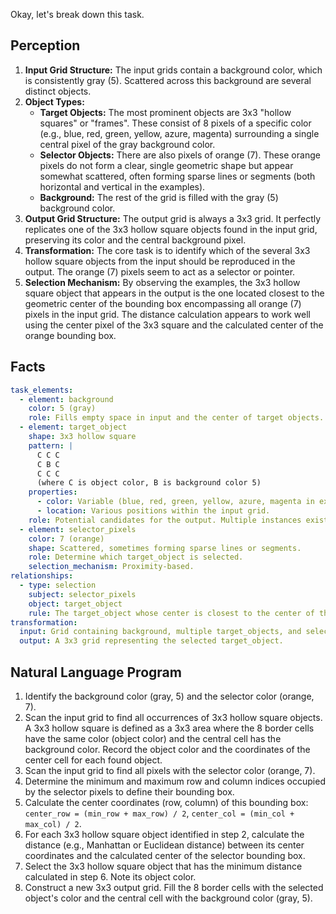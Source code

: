 Okay, let's break down this task.

## Perception

1.  **Input Grid Structure:** The input grids contain a background color, which is consistently gray (5). Scattered across this background are several distinct objects.
2.  **Object Types:**
    *   **Target Objects:** The most prominent objects are 3x3 "hollow squares" or "frames". These consist of 8 pixels of a specific color (e.g., blue, red, green, yellow, azure, magenta) surrounding a single central pixel of the gray background color.
    *   **Selector Objects:** There are also pixels of orange (7). These orange pixels do not form a clear, single geometric shape but appear somewhat scattered, often forming sparse lines or segments (both horizontal and vertical in the examples).
    *   **Background:** The rest of the grid is filled with the gray (5) background color.
3.  **Output Grid Structure:** The output grid is always a 3x3 grid. It perfectly replicates one of the 3x3 hollow square objects found in the input grid, preserving its color and the central background pixel.
4.  **Transformation:** The core task is to identify which of the several 3x3 hollow square objects from the input should be reproduced in the output. The orange (7) pixels seem to act as a selector or pointer.
5.  **Selection Mechanism:** By observing the examples, the 3x3 hollow square object that appears in the output is the one located closest to the geometric center of the bounding box encompassing all orange (7) pixels in the input grid. The distance calculation appears to work well using the center pixel of the 3x3 square and the calculated center of the orange bounding box.

## Facts


```yaml
task_elements:
  - element: background
    color: 5 (gray)
    role: Fills empty space in input and the center of target objects.
  - element: target_object
    shape: 3x3 hollow square
    pattern: |
      C C C
      C B C
      C C C
      (where C is object color, B is background color 5)
    properties:
      - color: Variable (blue, red, green, yellow, azure, magenta in examples)
      - location: Various positions within the input grid.
    role: Potential candidates for the output. Multiple instances exist in input.
  - element: selector_pixels
    color: 7 (orange)
    shape: Scattered, sometimes forming sparse lines or segments.
    role: Determine which target_object is selected.
    selection_mechanism: Proximity-based.
relationships:
  - type: selection
    subject: selector_pixels
    object: target_object
    rule: The target_object whose center is closest to the center of the bounding box of all selector_pixels is chosen.
transformation:
  input: Grid containing background, multiple target_objects, and selector_pixels.
  output: A 3x3 grid representing the selected target_object.
```


## Natural Language Program

1.  Identify the background color (gray, 5) and the selector color (orange, 7).
2.  Scan the input grid to find all occurrences of 3x3 hollow square objects. A 3x3 hollow square is defined as a 3x3 area where the 8 border cells have the same color (object color) and the central cell has the background color. Record the object color and the coordinates of the center cell for each found object.
3.  Scan the input grid to find all pixels with the selector color (orange, 7).
4.  Determine the minimum and maximum row and column indices occupied by the selector pixels to define their bounding box.
5.  Calculate the center coordinates (row, column) of this bounding box: `center_row = (min_row + max_row) / 2`, `center_col = (min_col + max_col) / 2`.
6.  For each 3x3 hollow square object identified in step 2, calculate the distance (e.g., Manhattan or Euclidean distance) between its center coordinates and the calculated center of the selector bounding box.
7.  Select the 3x3 hollow square object that has the minimum distance calculated in step 6. Note its object color.
8.  Construct a new 3x3 output grid. Fill the 8 border cells with the selected object's color and the central cell with the background color (gray, 5).